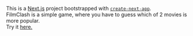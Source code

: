 This is a [Next.js](https://nextjs.org/) project bootstrapped with [`create-next-app`](https://github.com/vercel/next.js/tree/canary/packages/create-next-app).\
FilmClash is a simple game, where you have to guess which of 2 movies is more popular.\
Try it [here.](https://film-clash.herokuapp.com/)
